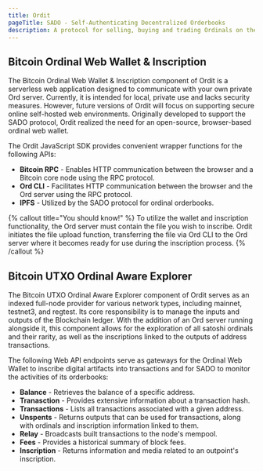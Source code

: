 ```yaml
---
title: Ordit
pageTitle: SADO - Self-Authenticating Decentralized Orderbooks
description: A protocol for selling, buying and trading Ordinals on the bitcoin network.
---
```



## Bitcoin Ordinal Web Wallet & Inscription

The Bitcoin Ordinal Web Wallet & Inscription component of Ordit is a serverless web application designed to communicate with your own private Ord server. Currently, it is intended for local, private use and lacks security measures. However, future versions of Ordit will focus on supporting secure online self-hosted web environments. Originally developed to support the SADO protocol, Ordit realized the need for an open-source, browser-based ordinal web wallet.

The Ordit JavaScript SDK provides convenient wrapper functions for the following APIs:

- **Bitcoin RPC** - Enables HTTP communication between the browser and a Bitcoin core node using the RPC protocol.
- **Ord CLI** - Facilitates HTTP communication between the browser and the Ord server using the RPC protocol.
- **IPFS** - Utilized by the SADO protocol for ordinal orderbooks.

{% callout title="You should know!" %}
To utilize the wallet and inscription functionality, the Ord server must contain the file you wish to inscribe. Ordit initiates the file upload function, transferring the file via Ord CLI to the Ord server where it becomes ready for use during the inscription process.
{% /callout %}

## Bitcoin UTXO Ordinal Aware Explorer

The Bitcoin UTXO Ordinal Aware Explorer component of Ordit serves as an indexed full-node provider for various network types, including mainnet, testnet3, and regtest. Its core responsibility is to manage the inputs and outputs of the Blockchain ledger. With the addition of an Ord server running alongside it, this component allows for the exploration of all satoshi ordinals and their rarity, as well as the inscriptions linked to the outputs of address transactions.

The following Web API endpoints serve as gateways for the Ordinal Web Wallet to inscribe digital artifacts into transactions and for SADO to monitor the activities of its orderbooks:

- **Balance** - Retrieves the balance of a specific address.
- **Tranasction** - Provides extensive information about a transaction hash.
- **Transactions** - Lists all transactions associated with a given address.
- **Unspents** - Returns outputs that can be used for transactions, along with ordinals and inscription information linked to them.
- **Relay** - Broadcasts built transactions to the node's mempool.
- **Fees** - Provides a historical summary of block fees.
- **Inscription** - Returns information and media related to an outpoint's inscription.

